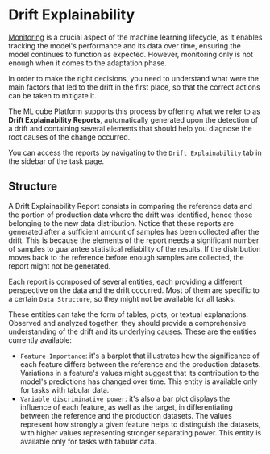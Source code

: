 # Drift Explainability

[Monitoring]  is a crucial aspect of the machine learning lifecycle, as it enables tracking the model's performance and its data over time,
ensuring the model continues to function as expected. However, monitoring only is not enough when it comes to the adaptation phase.

In order to make the right decisions, you need to understand what were the main factors that led to the drift in the first place, so that
the correct actions can be taken to mitigate it.

The ML cube Platform supports this process by offering what we refer to as **Drift Explainability Reports**, 
automatically generated upon the detection of a drift and containing several elements that should help you diagnose the root causes 
of the change occurred.

You can access the reports by navigating to the `Drift Explainability` tab in the sidebar of the task page.

## Structure

A Drift Explainability Report consists in comparing the reference data and the portion of production data where the drift was identified, hence 
those belonging to the new data distribution. Notice that these reports are generated after a sufficient amount of samples has been collected after the drift.
This is because the elements of the report needs a significant number of samples to guarantee statistical reliability of the results.
If the distribution moves back to the reference before enough samples are collected, the report might not be generated.

Each report is composed of several entities, each providing a different perspective on the data and the drift occurred. 
Most of them are specific to a certain `Data Structure`, so they might not be available for all tasks.

These entities can take the form of tables, plots, or textual explanations. 
Observed and analyzed together, they should provide a comprehensive understanding of the drift and its underlying causes.
These are the entities currently available:

- `Feature Importance`: it's a barplot that illustrates how the significance of each feature differs between the reference 
 and the production datasets. Variations in a feature's values might suggest that its contribution to the model's predictions 
 has changed over time. This entity is available only for tasks with tabular data.
- `Variable discriminative power`: it's also a bar plot displays the influence of each feature, as well as the target, 
 in differentiating between the reference and the production datasets. 
 The values represent how strongly a given feature helps to distinguish the datasets, with higher values representing stronger 
 separating power. This entity is available only for tasks with tabular data.

[Monitoring]: index.md
